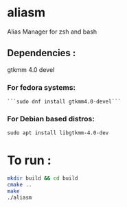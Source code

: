 # aliasm

Alias Manager for zsh and bash
## Dependencies :
gtkmm 4.0 devel


### For fedora systems: 
    ```sudo dnf install gtkmm4.0-devel```
### For Debian based distros: 
```sudo apt install libgtkmm-4.0-dev```

# To run :
```bash
mkdir build && cd build
cmake ..
make
./aliasm
```

